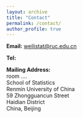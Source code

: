 ```yaml
---
layout: archive
title: "Contact"
permalink: /contact/
author_profile: true
---
```



**Email:**  <weilistat@ruc.edu.cn>

**Tel:** 


**Mailing Address:** <br>
room .... <br>
School of Statistics <br>
Renmin University of China <br>
59 Zhongguancun Street <br>
Haidian District <br>
China, Beijing
